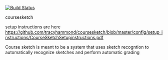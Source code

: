 [![Build Status](https://travis-ci.org/tracyhammond/coursesketch.svg?branch=master)](https://travis-ci.org/tracyhammond/coursesketch)

coursesketch


setup instructions are here https://github.com/tracyhammond/coursesketch/blob/master/config/setup_instructions/CourseSketchSetupinstructions.pdf

Course sketch is meant to be a system that uses sketch recogntion to automatically recognize sketches and perform automatic grading
